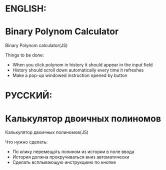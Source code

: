 # ENGLISH:
# Binary Polynom Calculator
Binary Polynom calculator(JS)

Things to be done:
- When you click polynom in history it should appear in the input field
- History should scroll down automatically every time it refreshes
- Make a pop-up windowed instruction opened by button

# РУССКИЙ:
# Калькулятор двоичных полиномов
Калькулятор двоичных полиномов(JS)

Что нужно сделать:
- По клику перемещать полином из истории в поле ввода
- История должна прокручиваться вниз автоматически
- Сделать всплывающую инструкциию по кнопке
